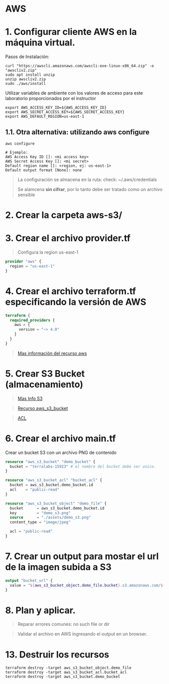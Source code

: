 # AWS <!-- omit in toc -->


# 1. Configurar cliente AWS en la máquina virtual.

Pasos de Instalación:
```vim
curl "https://awscli.amazonaws.com/awscli-exe-linux-x86_64.zip" -o "awscliv2.zip"
sudo apt install unzip
unzip awscliv2.zip
sudo ./aws/install
```

Utilizar variables de ambiente con los valores de acceso para este laboratorio proporcionados por el instructor

```vim
export AWS_ACCESS_KEY_ID=${AWS_ACCESS_KEY_ID}
export AWS_SECRET_ACCESS_KEY=${AWS_SECRET_ACCESS_KEY}
export AWS_DEFAULT_REGION=us-east-1
```


## 1.1. Otra alternativa: utilizando aws configure
```vim
aws configure

# Ejemplo:
AWS Access Key ID []: <mi access key>
AWS Secret Access Key []: <mi secret>
Default region name []: <region, ej: us-east-1>
Default output format [None]: none
```
> La configuración se almacena en la ruta: check: ~/.aws/credentials
>
> Se alamcena **sin cifrar**, por lo tanto debe ser tratado como un archivo sensible

# 2. Crear la carpeta aws-s3/
# 3. Crear el archivo provider.tf

> Configura la region us-east-1
```tf
provider "aws" {
  region = "us-east-1"
}
```

# 4. Crear el archivo terraform.tf especificando la versión de AWS
```tf
terraform {
  required_providers {
    aws = {
      version = "~> 4.0"
    }
  }
}
```

> [Mas información del recurso aws](https://registry.terraform.io/providers/hashicorp/aws/latest/docs)


# 5. Crear S3 Bucket (almacenamiento)
> [Mas Info S3](https://aws.amazon.com/s3/)

> [Recurso aws_s3_bucket](https://registry.terraform.io/providers/hashicorp/aws/latest/docs/resources/s3_bucket)

> [ACL](https://docs.aws.amazon.com/AmazonS3/latest/userguide/acl-overview.html#canned-acl)


# 6. Crear el archivo main.tf

Crear un bucket S3 con un archivo PNG de contenido

```tf
resource "aws_s3_bucket" "demo_bucket" {
  bucket = "terralabs-15923" # el nombre del bucket debe ser unico.
}

resource "aws_s3_bucket_acl" "bucket_acl" {
  bucket = aws_s3_bucket.demo_bucket.id
  acl    = "public-read"
}

resource "aws_s3_bucket_object" "demo_file" {
  bucket      = aws_s3_bucket.demo_bucket.id
  key         = "demo_s3.png"
  source      = "./assets/demo_s3.png"
  content_type = "image/jpeg"

  acl = "public-read"
}
```

# 7. Crear un output para mostar el url de la imagen subida a S3
```tf
output "bucket_url" {
  value = "${aws_s3_bucket_object.demo_file.bucket}.s3.amazonaws.com/${aws_s3_bucket_object.demo_file.key}"
}
```

# 8. Plan y aplicar.

> Reparar errores comunes: no such file or dir

> Validar el archivo en AWS ingresando el output en un browser.

# 13. Destruir los recursos
```vim
terraform destroy -target aws_s3_bucket_object.demo_file
terraform destroy -target aws_s3_bucket_acl.bucket_acl
terraform destroy -target aws_s3_bucket.demo_bucket
```
